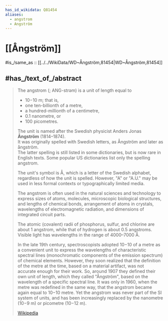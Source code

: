 ```yaml
---
has_id_wikidata: Q81454
aliases:
  - angstrom
  - Angström
---
```


# [[Ångström]] 

#is_/same_as :: [[../../WikiData/WD~Ångström,81454|WD~Ångström,81454]] 

## #has_/text_of_/abstract 

> The angstrom (; ANG-strəm) is a unit of length equal to 
> - 10−10 m; that is, 
> - one ten-billionth of a metre, 
> - a hundred-millionth of a centimetre, 
> - 0.1 nanometre, or 
> - 100 picometres. 
> 
> The unit is named after the Swedish physicist Anders Jonas **Ångström** (1814–1874).  
> It was originally spelled with Swedish letters, as Ångström and later as ångström.  
> The latter spelling is still listed in some dictionaries, but is now rare in English texts. 
> Some popular US dictionaries list only the spelling angstrom.
>
> The unit's symbol is Å, which is a letter of the Swedish alphabet, 
> regardless of how the unit is spelled. 
> However, "A" or "A.U." may be used in less formal contexts or typographically limited media.
>
> The angstrom is often used in the natural sciences and technology 
> to express sizes of atoms, molecules, microscopic biological structures, 
> and lengths of chemical bonds, arrangement of atoms in crystals, 
> wavelengths of electromagnetic radiation, and dimensions of integrated circuit parts. 
> 
> The atomic (covalent) radii of phosphorus, sulfur, and chlorine are about 1 angstrom, 
> while that of hydrogen is about 0.5 angstroms. 
> Visible light has wavelengths in the range of 4000–7000 Å.
>
> In the late 19th century, spectroscopists adopted 10−10 of a metre as a convenient unit to express the wavelengths of characteristic spectral lines (monochromatic components of the emission spectrum) of chemical elements. However, they soon realized that the definition of the metre at the time, based on a material artifact, was not accurate enough for their work.  So, around 1907 they defined their own unit of length, which they called "Ångström", based on the wavelength of a specific spectral line. It was only in 1960, when the metre was redefined in the same way, that the angstrom became again equal to 10−10 metre.  Yet the angstrom was never part of the SI system of units, and has been increasingly replaced by the nanometre (10−9 m) or picometre (10−12 m).
>
> [Wikipedia](https://en.wikipedia.org/wiki/Angstrom) 

